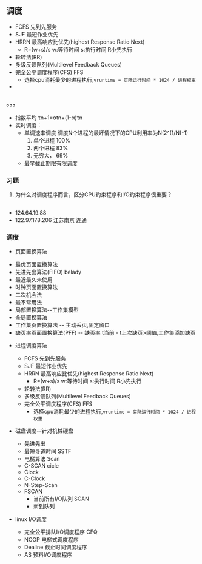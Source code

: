 ## 调度
  - FCFS 先到先服务
  - SJF 最短作业优先
  - HRRN 最高响应比优先(highest Response Ratio Next) 
    - R=(w+s)/s w:等待时间 s:执行时间 R小先执行
  - 轮转法(RR) 
  - 多级反馈队列(Multilevel Feedback Queues)
  - 完全公平调度程序(CFS) FFS
    - 选择cpu消耗最少的进程执行,`vruntime = 实际运行时间 * 1024 / 进程权重 `
  - 
### 。。。
  - 指数平均 τn+1=αtn+(1-α)τn
  - 实时调度：
    - 单调速率调度
      调度N个进程的最坏情况下的CPU利用率为N(2^(1/N)-1)
	    1. 单个进程 100%
	    2. 两个进程 83%
	    3. 无穷大， 69%
    - 最早截止期限有限调度



### 习题
1. 为什么对调度程序而言，区分CPU约束程序和I/O约束程序很重要？



## 
- 124.64.19.88
- 122.97.178.206 江苏南京 连通

### 调度
* 页面置换算法
 - 最优页面置换算法
 - 先进先出算法(FIFO) belady
 - 最近最久未使用
 - 时钟页面置换算法
 - 二次机会法
 - 最不常用法
 - 局部置换算法--工作集模型
 - 全局置换算法
  - 工作集页置换算法 -- 主动丢页,固定窗口
  - 缺页率页面置换算法(PFF) -- 缺页率 t当前 - t上次缺页>阈值,工作集添加缺页
* 进程调度算法
  - FCFS 先到先服务
  - SJF 最短作业优先
  - HRRN 最高响应比优先(highest Response Ratio Next) 
    - R=(w+s)/s w:等待时间 s:执行时间 R小先执行
  - 轮转法(RR) 
  - 多级反馈队列(Multilevel Feedback Queues)
  - 完全公平调度程序(CFS) FFS
    - 选择cpu消耗最少的进程执行,`vruntime = 实际运行时间 * 1024 / 进程权重 `

* 磁盘调度--针对机械硬盘
  - 先进先出
  - 最短寻道时间 SSTF
  - 电梯算法 Scan
  - C-SCAN cicle
  - Clock
  - C-Clock
  - N-Step-Scan
  - FSCAN 
    - 当前所有I/O队列 SCAN
    - 新到队列 

* linux I/O调度
  - 完全公平排队I/O调度程序 CFQ
  - NOOP 电梯式调度程序
  - Dealine 截止时间调度程序
  - AS 预料I/O调度程序
  